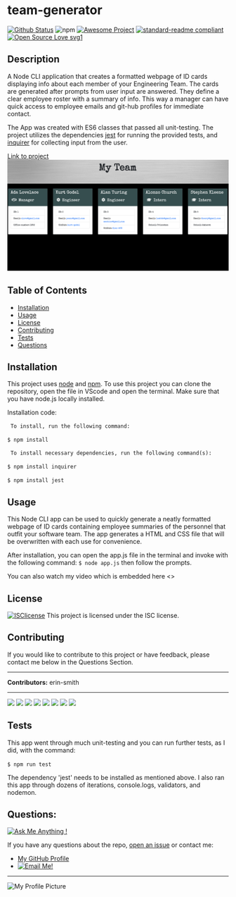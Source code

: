 

# team-generator
[![Github Status](https://img.shields.io/badge/build-passing-green.svg)](https://shields.io/)
![npm](https://img.shields.io/npm/v/npm)
[![Awesome Project](https://img.shields.io/badge/%F0%9F%A4%A9-Awesome%20project-blueviolet.svg)](https://shields.io/)
[![standard-readme compliant](https://img.shields.io/badge/readme%20style-standard-brightgreen.svg?style=flat-square)](https://github.com/RichardLitt/standard-readme)
[![Open Source Love svg1](https://badges.frapsoft.com/os/v1/open-source.svg?v=103)](https://github.com/ellerbrock/open-source-badges/)

## Description
  A Node CLI application that creates a formatted webpage of ID cards displaying info about each member of your Engineering Team.  The cards are generated after prompts from user input are answered. They define a clear employee roster with a summary of info.  This way a manager can have quick access to employee emails and git-hub profiles for immediate contact.  

  The App was created with ES6 classes that passed all unit-testing.  The project utilizes the dependencies [jest](https://jestjs.io/) for running the provided tests, and [inquirer](https://www.npmjs.com/package/inquirer) for collecting input from the user.  

[Link to project](https://github.com/erin-smith/team-generator)
![Screenshot](./Assets/team.png)  


## Table of Contents
* [Installation](#Installation)
* [Usage](#Usage)
* [License](#License)
* [Contributing](#Contributing)
* [Tests](#Tests)
* [Questions](#Questions)
 
 
## Installation 
  This project uses [node](https://nodejs.org/en/) and [npm](https://www.npmjs.com/). To use this project you can clone the repository, open the file in VScode and open the terminal.  Make sure that you have node.js locally installed.   

Installation code:  

     To install, run the following command:
  `$ npm install`  

     To install necessary dependencies, run the following command(s):  
`$ npm install inquirer`

`$ npm install jest`

## Usage 
  This Node CLI app can be used to quickly generate a neatly formatted webpage of ID cards containing employee summaries of the personnel that outfit your software team. The app generates a HTML and CSS file that will be overwritten with each use for convenience.  

  After installation, you can open the app.js file in the terminal and invoke with the following command: `$ node app.js` then follow the prompts.

  You can also watch my video which is embedded here <>

## License 
[![ISClicense](https://img.shields.io/badge/license-ISC-blue.svg)](https://shields.io/)
  This project is licensed under the ISC license. 

## Contributing   
 If you would like to contribute to this project or have feedback, please contact me below in the Questions Section.
***
 **Contributors:** erin-smith   
***
[![](https://sourcerer.io/fame/erin-smith/erin-smith/team-generator/images/0)](https://sourcerer.io/fame/erin-smith/erin-smith/team-generator/links/0)
[![](https://sourcerer.io/fame/erin-smith/erin-smith/team-generator/images/1)](https://sourcerer.io/fame/erin-smith/erin-smith/team-generator/links/1)
[![](https://sourcerer.io/fame/erin-smith/erin-smith/team-generator/images/2)](https://sourcerer.io/fame/erin-smith/erin-smith/team-generator/links/2)
[![](https://sourcerer.io/fame/erin-smith/erin-smith/team-generator/images/3)](https://sourcerer.io/fame/erin-smith/erin-smith/team-generator/links/3)
[![](https://sourcerer.io/fame/erin-smith/erin-smith/team-generator/images/4)](https://sourcerer.io/fame/erin-smith/erin-smith/team-generator/links/4)
[![](https://sourcerer.io/fame/erin-smith/erin-smith/team-generator/images/5)](https://sourcerer.io/fame/erin-smith/erin-smith/team-generator/links/5)
[![](https://sourcerer.io/fame/erin-smith/erin-smith/team-generator/images/6)](https://sourcerer.io/fame/erin-smith/erin-smith/team-generator/links/6)
[![](https://sourcerer.io/fame/erin-smith/erin-smith/team-generator/images/7)](https://sourcerer.io/fame/erin-smith/erin-smith/team-generator/links/7) 


## Tests 
  This app went through much unit-testing and you can run further tests, as I did, with the command:

   `$ npm run test` 
 
  The dependency 'jest' needs to be installed as mentioned above.  I also ran this app through dozens of iterations, console.logs, validators, and nodemon.

## Questions:  
[![Ask Me Anything !](https://img.shields.io/badge/Ask%20me-anything-1abc9c.svg)](https://GitHub.com/erin-smith)  

  If you have any questions about the repo, [open an issue](https://github.com/erin-smith/team-generator/issues/new) or contact me:  

* [My GitHub Profile](http://github.com/erin-smith)
* [![Email Me!](https://img.shields.io/badge/email:-erin.acumen@gmail.com-9cf.svg)]("mailto:erin.acumen@gmail.com")
***
![My Profile Picture](https://avatars.githubusercontent.com/erin-smith?size=300)